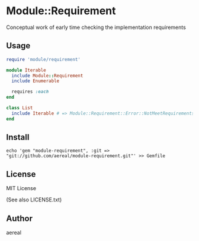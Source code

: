 # Module::Requirement

Conceptual work of early time checking the implementation requirements

## Usage

```ruby
require 'module/requirement'

module Iterable
  include Module::Requirement
  include Enumerable

  requires :each
end

class List
  include Iterable # => Module::Requirement::Error::NotMeetRequirements List must implement required methods: each
end
```

## Install

```
echo 'gem "module-requirement", :git => "git://github.com/aereal/module-requirement.git"' >> Gemfile
```

## License

MIT License

(See also LICENSE.txt)

## Author

aereal
